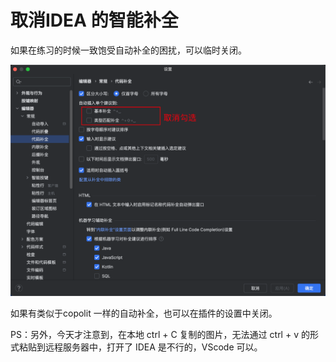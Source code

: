 # 取消IDEA 的智能补全
如果在练习的时候一致饱受自动补全的困扰，可以临时关闭。 

![IDEA中关闭临时补全](../images/image.png)  

如果有类似于copolit 一样的自动补全，也可以在插件的设置中关闭。

PS：另外，今天才注意到，在本地 ctrl + C 复制的图片，无法通过 ctrl + v 的形式粘贴到远程服务器中，打开了 IDEA 是不行的，VScode 可以。